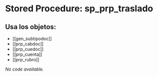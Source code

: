 # Stored Procedure: sp_prp_traslado

## Usa los objetos:
- [[gen_subtipodoc]]
- [[prp_cabdoc]]
- [[prp_cuedoc]]
- [[prp_cuenta]]
- [[prp_rubro]]

*No code available.*
